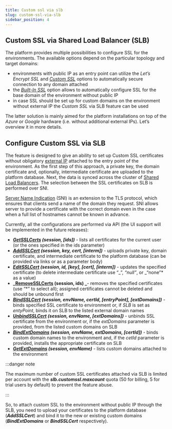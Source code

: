 ```yaml
---
title: Custom ssl via slb
slug: custom-ssl-via-slb
sidebar_position: 4
---
```


## Custom SSL via Shared Load Balancer (SLB)

The platform provides multiple possibilities to configure SSL for the environments. The available options depend on the particular topology and target domains:

- environments with public IP as an entry point can utilize the _Let’s Encrypt SSL_ and [_Custom SSL_](/docs/application-setting/ssl/custom-ssl) options to automatically secure connection to any domain attached
- the [_Built-In SSL_](http://localhost:3000/docs/application-setting/ssl/built-in-ssl) option allows to automatically configure SSL for the base domain of the environment without public IP
- in case SSL should be set up for custom domains on the environment without external IP the _Custom SSL_ via SLB feature can be used

The latter solution is mainly aimed for the platform installations on top of the _Azure_ or _Google_ hardware (i.e. without additional external IPs). Let’s overview it in more details.

## Configure Custom SSL via SLB

The feature is designed to give an ability to set up Custom SSL certificates without obligatory [external IP](/docs/application-setting/external-access-to-applications/public-ip) attached to the entry point of the environment. As the first step of this approach, a private key, the domain certificate and, optionally, intermediate certificate are uploaded to the platform database. Next, the data is synced across the cluster of [Shared Load Balancers](http://localhost:3000/docs/application-setting/external-access-to-applications/shared-load-balancer). The selection between the SSL certificates on SLB is performed over SNI.

[Server Name Indication](https://en.wikipedia.org/wiki/Server_Name_Indication) (SNI) is an extension to the TLS protocol, which ensures that clients send a name of the domain they request. SNI allows server to provide a certificate with the correct domain even in the case when a full list of hostnames cannot be known in advance.

Currently, all the configurations are performed via API (the UI support will be implemented in the future releases):

- **_[GetSSLCerts](https://docs.jelastic.com/api/#!/api/environment.Binder-method-GetSSLCerts) (session, [ids])_** - lists all certificates for the current user (or the ones specified in the ids parameter)
- **_[AddSSLCert](https://docs.jelastic.com/api/#!/api/environment.Binder-method-AddSSLCert) (session, key, cert, [interm])_** - uploads private key, domain certificate, and intermediate certificate to the platform database (can be provided via links or as a parameter body)
- **_[EditSSLCert](https://docs.jelastic.com/api/#!/api/environment.Binder-method-EditSSLCert) (session, id, [key], [cert], [interm])_** - updates the specified certificate (to delete intermediate certificate use “_”, _“null”_, or _“none”\* as a value)
- **_[RemoveSSLCerts](https://docs.jelastic.com/api/#!/api/environment.Binder-method-RemoveSSLCerts) (session, ids) _**- removes the specified certificates (use “\*” to select all); assigned certificates cannot be deleted and should be unbound first
- **_[BindSSLCert](https://docs.jelastic.com/api/#!/api/environment.Binder-method-RemoveSSLCerts) (session, envName, certId, [entryPoint], [extDomains])_** - binds specified SSL certificate to environment or, if _SLB_ is set as _entyPoint_, binds it on SLB to the listed external domain names
- **_[UnbindSSLCert](https://docs.jelastic.com/api/#!/api/environment.Binder-method-RemoveSSLCerts) (session, envName, [extDomains])_** - unbinds SSL certificate from the environment or, if the _extDomains_ parameter is provided, from the listed custom domains on SLB
- **_[BindExtDomains](https://docs.jelastic.com/api/#!/api/environment.Binder-method-RemoveSSLCerts) (session, envName, extDomains, [certId])_** - binds custom domain names to the environment and, if the _cetId_ parameter is provided, installs the appropriate certificate on SLB
- **_[GetExtDomains](https://docs.jelastic.com/api/#!/api/environment.Binder-method-RemoveSSLCerts) (session, envName)_** - lists custom domains attached to the environment

:::danger note

The maximum number of custom SSL certificates attached via SLB is limited per account with the **_slb.customssl.maxcount_** quota (50 for billing, 5 for trial users by default) to prevent the feature abuse.

:::

So, to attach custom SSL to the environment without public IP through the SLB, you need to upload your certificates to the platform database (**_AddSSLCert_**) and bind it to the new or existing custom domains (**_BindExtDomains_** or **_BindSSLCert_** respectively).
